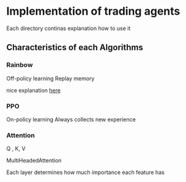 # Implementation of trading agents

Each directory continas explanation how to use it

## Characteristics of each Algorithms

### Rainbow
Off-policy learning 
Replay memory

nice explanation [here](https://github.com/Curt-Park/rainbow-is-all-you-need)

### PPO
On-policy learning
Always collects new experience

### Attention
Q , K, V

MultiHeadedAttention

Each layer determines how much importance each feature has